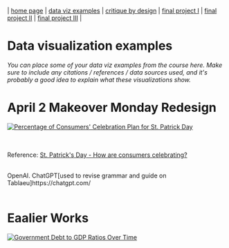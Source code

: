 | [home page](https://cmustudent.github.io/tswd-portfolio-templates/) | [data viz examples](dataviz-examples) | [critique by design](critique-by-design) | [final project I](final-project-part-one) | [final project II](final-project-part-two) | [final project III](final-project-part-three) |

# Data visualization examples
_You can place some of your data viz examples from the course here.  Make sure to include any citations / references / data sources used, and it's probably a good idea to explain what these visualizations show._

<h1> April 2 Makeover Monday Redesign</h1>
<div>
  
</div>
<div class='tableauPlaceholder' id='viz1743102068064' style='position: relative'><noscript><a href='#'><img alt='Percentage of Consumers&#39; Celebration Plan for St. Patrick Day ' src='https:&#47;&#47;public.tableau.com&#47;static&#47;images&#47;SP&#47;SPatrickDayViz&#47;Sheet1&#47;1_rss.png' style='border: none' /></a></noscript><object class='tableauViz'  style='display:none;'><param name='host_url' value='https%3A%2F%2Fpublic.tableau.com%2F' /> <param name='embed_code_version' value='3' /> <param name='site_root' value='' /><param name='name' value='SPatrickDayViz&#47;Sheet1' /><param name='tabs' value='no' /><param name='toolbar' value='yes' /><param name='static_image' value='https:&#47;&#47;public.tableau.com&#47;static&#47;images&#47;SP&#47;SPatrickDayViz&#47;Sheet1&#47;1.png' /> <param name='animate_transition' value='yes' /><param name='display_static_image' value='yes' /><param name='display_spinner' value='yes' /><param name='display_overlay' value='yes' /><param name='display_count' value='yes' /><param name='language' value='en-US' /><param name='filter' value='publish=yes' /></object></div>                <script type='text/javascript'>                    var divElement = document.getElementById('viz1743102068064');                    var vizElement = divElement.getElementsByTagName('object')[0];                    vizElement.style.width='100%';vizElement.style.height=(divElement.offsetWidth*0.75)+'px';                    var scriptElement = document.createElement('script');                    scriptElement.src = 'https://public.tableau.com/javascripts/api/viz_v1.js';                    vizElement.parentNode.insertBefore(scriptElement, vizElement);                </script>

<div>
     <br></br>
<p>
  Reference: <a href='https://nrf.com/research-insights/holiday-data-and-trends/st-patricks-day/st-patricks-day-data-center'>St. Patrick's Day - How are consumers celebrating? </a>   <br></br> </p>

  
<p>OpenAI. ChatGPT[used to revise grammar and guide on Tablaeu]https://chatgpt.com/
    <br></br>
</p>
</div>
<div>
  
</div>

<h1> Eaalier Works</h1>
<div>
  
</div>
<div class='tableauPlaceholder' id='viz1742667942655' style='position: relative'><noscript><a href='#'><img alt='Government Debt to GDP Ratios Over Time ' src='https:&#47;&#47;public.tableau.com&#47;static&#47;images&#47;Da&#47;DataViz-GovernmentDebt-Due323&#47;GovernmentDebttoGDPRatiosOverTime&#47;1_rss.png' style='border: none' /></a></noscript><object class='tableauViz'  style='display:none;'>
  
  <param name='host_url' value='https%3A%2F%2Fpublic.tableau.com%2F' /> 
  <param name='embed_code_version' value='3' /> 
  <param name='site_root' value='' />
  <param name='name' value='DataViz-GovernmentDebt-Due323&#47;GovernmentDebttoGDPRatiosOverTime' />  
  <param name='tabs' value='no' /><param name='toolbar' value='yes' />  
  <param name='static_image' value='https:&#47;&#47;public.tableau.com&#47;static&#47;images&#47;Da&#47;DataViz-GovernmentDebt-Due323&#47;GovernmentDebttoGDPRatiosOverTime&#47;1.png' />  
  <param name='animate_transition' value='yes' />
  <param name='display_static_image' value='yes' />
  <param name='display_spinner' value='yes' />
  <param name='display_overlay' value='yes' />
  <param name='display_count' value='yes' />
   <param name='language' value='en-US' />
   <param name='filter' value='publish=yes' />

</object>

</div>                
<script type='text/javascript'>                    
  var divElement = document.getElementById('viz1742667942655');                    
  var vizElement = divElement.getElementsByTagName('object')[0];                    
  vizElement.style.width='100%';vizElement.style.height=(divElement.offsetWidth*0.75)+'px';                    
  var scriptElement = document.createElement('script');                    
  scriptElement.src = 'https://public.tableau.com/javascripts/api/viz_v1.js';                    
  vizElement.parentNode.insertBefore(scriptElement, vizElement);                

</script>
